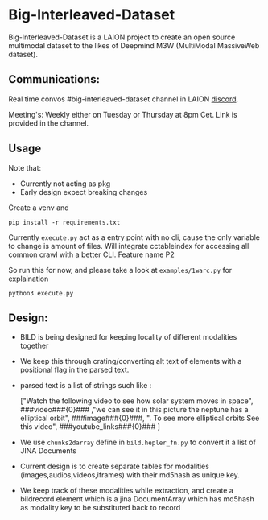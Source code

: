 # Big-Interleaved-Dataset
Big-Interleaved-Dataset is a LAION project to create an open source multimodal dataset to the likes of Deepmind M3W (MultiModal MassiveWeb dataset).

## Communications:
 Real time convos #big-interleaved-dataset channel in LAION [discord](https://discord.gg/kAyhUK3jyW).

Meeting's: Weekly either on Tuesday or Thursday at 8pm Cet. Link is provided in the channel.

## Usage
Note that:
- Currently not acting as pkg
- Early design expect breaking changes

Create a venv and

``` pip install -r requirements.txt ```

Currently ``` execute.py ``` act as a entry point with no cli, cause the only variable to change is amount of files.
Will integrate cctableindex for accessing all common crawl with a better CLI. Feature name P2

So run this for now, and please take a look at ```examples/1warc.py``` for explaination 

``` python3 execute.py ```

## Design:

- BILD is being designed for keeping locality of different modalities together
- We keep this through crating/converting alt text of elements with a positional flag in the parsed text.
- parsed text is a list of strings such like :

    ["Watch the following video to see how solar system moves in space", ###video###{0}### ,"we can see it in this picture the neptune has a elliptical orbit", ###image###{0}###, ". To see more elliptical orbits See this video", ###youtube_links###{0}### ]
- We use ```chunks2darray``` define in ```bild.hepler_fn.py``` to convert it a list of JINA Documents
- Current design is to create separate tables for modalities (images,audios,videos,iframes) with their md5hash as unique key.
-  We keep track of these modalities while extraction, and create a bildrecord element which is a jina DocumentArray which has md5hash as modality key to be substituted back to record 


